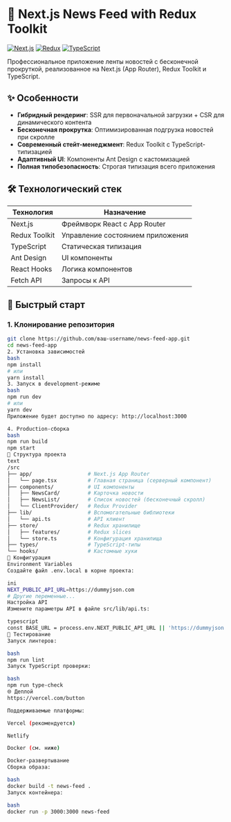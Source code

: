 # 📰 Next.js News Feed with Redux Toolkit

[![Next.js](https://img.shields.io/badge/Next.js-13.4+-000000.svg?logo=next.js)](https://nextjs.org)
[![Redux](https://img.shields.io/badge/Redux_Toolkit-1.9+-764ABC.svg?logo=redux)](https://redux-toolkit.js.org)
[![TypeScript](https://img.shields.io/badge/TypeScript-5+-3178C6.svg?logo=typescript)](https://www.typescriptlang.org)

Профессиональное приложение ленты новостей с бесконечной прокруткой, реализованное на Next.js (App Router), Redux Toolkit и TypeScript.

## ✨ Особенности

- **Гибридный рендеринг**: SSR для первоначальной загрузки + CSR для динамического контента
- **Бесконечная прокрутка**: Оптимизированная подгрузка новостей при скролле
- **Современный стейт-менеджмент**: Redux Toolkit с TypeScript-типизацией
- **Адаптивный UI**: Компоненты Ant Design с кастомизацией
- **Полная типобезопасность**: Строгая типизация всего приложения

## 🛠 Технологический стек

| Технология       | Назначение                          |
|------------------|-------------------------------------|
| Next.js          | Фреймворк React с App Router        |
| Redux Toolkit    | Управление состоянием приложения    |
| TypeScript       | Статическая типизация               |
| Ant Design       | UI компоненты                       |
| React Hooks      | Логика компонентов                  |
| Fetch API        | Запросы к API                       |

## 🚀 Быстрый старт

### 1. Клонирование репозитория
```bash
git clone https://github.com/ваш-username/news-feed-app.git
cd news-feed-app
2. Установка зависимостей
bash
npm install
# или
yarn install
3. Запуск в development-режиме
bash
npm run dev
# или
yarn dev
Приложение будет доступно по адресу: http://localhost:3000

4. Production-сборка
bash
npm run build
npm start
📂 Структура проекта
text
/src
├── app/                  # Next.js App Router
│   └── page.tsx          # Главная страница (серверный компонент)
├── components/           # UI компоненты
│   ├── NewsCard/         # Карточка новости
│   ├── NewsList/         # Список новостей (бесконечный скролл)
│   └── ClientProvider/   # Redux Provider
├── lib/                  # Вспомогательные библиотеки
│   └── api.ts            # API клиент
├── store/                # Redux хранилище
│   ├── features/         # Redux slices
│   └── store.ts          # Конфигурация хранилища
├── types/                # TypeScript-типы
└── hooks/                # Кастомные хуки
🔧 Конфигурация
Environment Variables
Создайте файл .env.local в корне проекта:

ini
NEXT_PUBLIC_API_URL=https://dummyjson.com
# Другие переменные...
Настройка API
Измените параметры API в файле src/lib/api.ts:

typescript
const BASE_URL = process.env.NEXT_PUBLIC_API_URL || 'https://dummyjson.com';
🧪 Тестирование
Запуск линтеров:

bash
npm run lint
Запуск TypeScript проверки:

bash
npm run type-check
🌐 Деплой
https://vercel.com/button

Поддерживаемые платформы:

Vercel (рекомендуется)

Netlify

Docker (см. ниже)

Docker-развертывание
Сборка образа:

bash
docker build -t news-feed .
Запуск контейнера:

bash
docker run -p 3000:3000 news-feed

